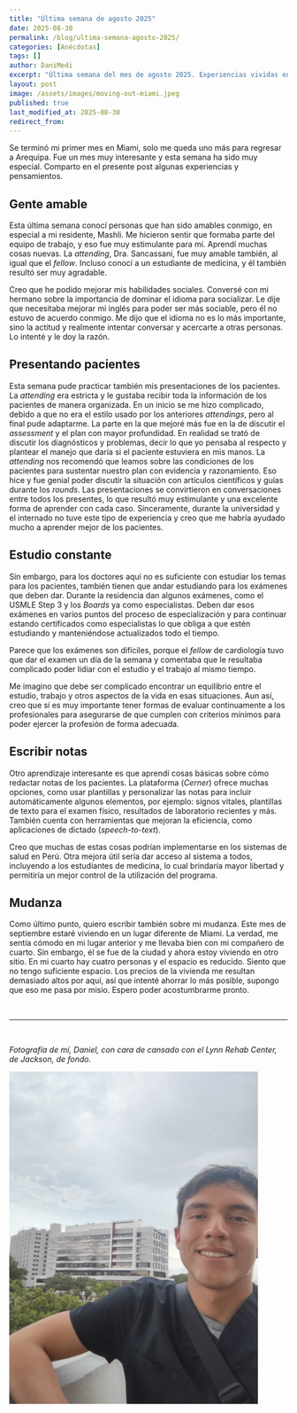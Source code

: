```yaml
---
title: "Última semana de agosto 2025"
date: 2025-08-30
permalink: /blog/ultima-semana-agosto-2025/
categories: [Anécdotas]
tags: []
author: DaniMedi
excerpt: "Última semana del mes de agosto 2025. Experiencias vividas en Miami."
layout: post
image: /assets/images/moving-out-miami.jpeg
published: true
last_modified_at: 2025-08-30
redirect_from:
---
```


Se terminó mi primer mes en Miami, solo me queda uno más para regresar a Arequipa. Fue un mes muy interesante y esta semana ha sido muy especial. Comparto en el presente post algunas experiencias y pensamientos.

## Gente amable

Esta última semana conocí personas que han sido amables conmigo, en especial a mi residente, Mashli. Me hicieron sentir que formaba parte del equipo de trabajo, y eso fue muy estimulante para mí. Aprendí muchas cosas nuevas. La *attending*, Dra. Sancassani, fue muy amable también, al igual que el *fellow*. Incluso conocí a un estudiante de medicina, y él también resultó ser muy agradable.

Creo que he podido mejorar mis habilidades sociales. Conversé con mi hermano sobre la importancia de dominar el idioma para socializar. Le dije que necesitaba mejorar mi inglés para poder ser más sociable, pero él no estuvo de acuerdo conmigo. Me dijo que el idioma no es lo más importante, sino la actitud y realmente intentar conversar y acercarte a otras personas. Lo intenté y le doy la razón.

## Presentando pacientes

Esta semana pude practicar también mis presentaciones de los pacientes. La *attending* era estricta y le gustaba recibir toda la información de los pacientes de manera organizada. En un inicio se me hizo complicado, debido a que no era el estilo usado por los anteriores *attendings*, pero al final pude adaptarme. La parte en la que mejoré más fue en la de discutir el *assessment* y el plan con mayor profundidad. En realidad se trató de discutir los diagnósticos y problemas, decir lo que yo pensaba al respecto y plantear el manejo que daría si el paciente estuviera en mis manos. La *attending* nos recomendó que leamos sobre las condiciones de los pacientes para sustentar nuestro plan con evidencia y razonamiento. Eso hice y fue genial poder discutir la situación con artículos científicos y guías durante los *rounds*. Las presentaciones se convirtieron en conversaciones entre todos los presentes, lo que resultó muy estimulante y una excelente forma de aprender con cada caso. Sinceramente, durante la universidad y el internado no tuve este tipo de experiencia y creo que me habría ayudado mucho a aprender mejor de los pacientes.

## Estudio constante

Sin embargo, para los doctores aquí no es suficiente con estudiar los temas para los pacientes, también tienen que andar estudiando para los exámenes que deben dar. Durante la residencia dan algunos exámenes, como el USMLE Step 3 y los *Boards* ya como especialistas. Deben dar esos exámenes en varios puntos del proceso de especialización y para continuar estando certificados como especialistas lo que obliga a que estén estudiando y manteniéndose actualizados todo el tiempo.

Parece que los exámenes son difíciles, porque el *fellow* de cardiología tuvo que dar el examen un día de la semana y comentaba que le resultaba complicado poder lidiar con el estudio y el trabajo al mismo tiempo.

Me imagino que debe ser complicado encontrar un equilibrio entre el estudio, trabajo y otros aspectos de la vida en esas situaciones. Aun así, creo que sí es muy importante tener formas de evaluar continuamente a los profesionales para asegurarse de que cumplen con criterios mínimos para poder ejercer la profesión de forma adecuada.

## Escribir notas

Otro aprendizaje interesante es que aprendí cosas básicas sobre cómo redactar notas de los pacientes. La plataforma (*Cerner*) ofrece muchas opciones, como usar plantillas y personalizar las notas para incluir automáticamente algunos elementos, por ejemplo: signos vitales, plantillas de texto para el examen físico, resultados de laboratorio recientes y más. También cuenta con herramientas que mejoran la eficiencia, como aplicaciones de dictado (*speech-to-text*).

Creo que muchas de estas cosas podrían implementarse en los sistemas de salud en Perú. Otra mejora útil sería dar acceso al sistema a todos, incluyendo a los estudiantes de medicina, lo cual brindaría mayor libertad y permitiría un mejor control de la utilización del programa.

## Mudanza

Como último punto, quiero escribir también sobre mi mudanza. Este mes de septiembre estaré viviendo en un lugar diferente de Miami. La verdad, me sentía cómodo en mi lugar anterior y me llevaba bien con mi compañero de cuarto. Sin embargo, él se fue de la ciudad y ahora estoy viviendo en otro sitio. En mi cuarto hay cuatro personas y el espacio es reducido. Siento que no tengo suficiente espacio. Los precios de la vivienda me resultan demasiado altos por aquí, así que intenté ahorrar lo más posible, supongo que eso me pasa por misio. Espero poder acostumbrarme pronto.

<br>

<hr>

<br>

*Fotografía de mí, Daniel, con cara de cansado con el Lynn Rehab Center, de Jackson, de fondo.*

<img src="/assets/images/selfie-jackson-hospital.jpeg" height="600">
